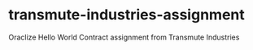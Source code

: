 # transmute-industries-assignment
Oraclize Hello World Contract assignment from Transmute Industries
